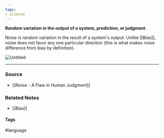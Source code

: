 ```yaml
---
tags:
- science
---
```

**Random variation in the output of a system, prediction, or judgment.**

Noise is random variation in the result of a system's output. Unlike [[Bias]], noise does not favor any one particular direction (this is what makes noise difference from bias by definition).

![Untitled](Untitled%2049.png)

---
### Source
- [[Noise - A Flaw in Human Judgment]]

### Related Notes
- [[Bias]]
#### Tags
#language 